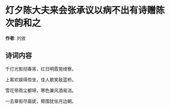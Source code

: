 # 灯夕陈大夫来会张承议以病不出有诗赠陈次韵和之

**作者**: 刘攽

## 诗词内容

千灯光影彻春宵，红日明霞晃绮寮。

上客欢娱得惊坐，佳人歌笑敌蓝桥。

雪花带雨尘都埽，寒色兼风酒易消。

一去章街尽眉妩，臂围犹怯月边朝。

